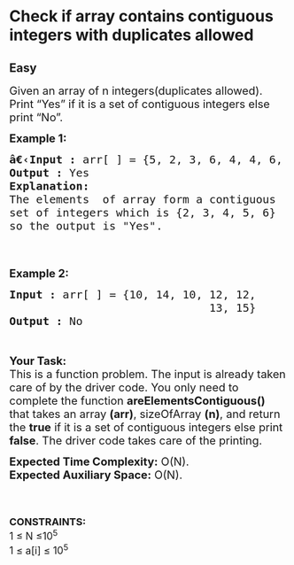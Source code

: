 # Check if array contains contiguous integers with duplicates allowed
## Easy
<div class="problems_problem_content__Xm_eO"><p><span style="font-size:20px">Given an array of n integers(duplicates allowed). Print “Yes” if it is a set of contiguous integers else print “No”.</span></p>

<p><span style="font-size:20px"><strong>Example 1:</strong></span></p>

<pre><span style="font-size:20px"><strong>â€‹</strong><strong>Input :</strong> arr[ ] = {5,&nbsp;2,&nbsp;3,&nbsp;6, 4, 4, 6, 6}
<strong>Output :</strong> Yes
<strong>Explanation:</strong>
The elements&nbsp; of array form a contiguous 
set of integers which is {2, 3, 4, 5, 6} 
so the output is "Yes".


</span></pre>

<p><span style="font-size:20px"><strong>Example 2:</strong></span></p>

<pre><span style="font-size:20px"><strong>Input :</strong> arr[ ] = {10,&nbsp;14,&nbsp;10,&nbsp;12,&nbsp;12,&nbsp;
                              13,&nbsp;15} <strong>
Output :</strong> No</span></pre>

<p><br>
<br>
<span style="font-size:20px"><strong>Your Task:</strong><br>
This is a function problem. The input is already taken care of by the driver code. You only need to complete the function <strong>areElementsContiguous()</strong> that takes an array <strong>(arr)</strong>, sizeOfArray <strong>(n)</strong>, and return the <strong>true</strong> if it is a set of contiguous integers else print <strong>false</strong>. The driver code takes care of the printing.</span></p>

<p><span style="font-size:20px"><strong>Expected Time Complexity:</strong>&nbsp;O(N).<br>
<strong>Expected Auxiliary Space:</strong>&nbsp;O(N).</span></p>

<p><br>
&nbsp;</p>

<p><span style="font-size:18px"><strong>CONSTRAINTS:</strong><br>
1 ≤ N ≤10<sup>5</sup><br>
1 ≤ a[i] ≤ 10<sup>5</sup></span></p>
</div>